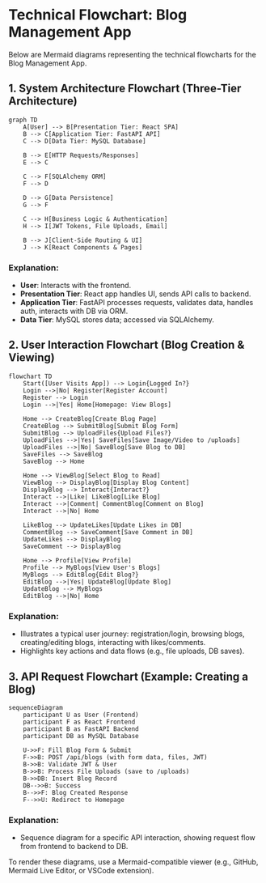 # Technical Flowchart: Blog Management App

Below are Mermaid diagrams representing the technical flowcharts for the Blog Management App.

## 1. System Architecture Flowchart (Three-Tier Architecture)

```mermaid
graph TD
    A[User] --> B[Presentation Tier: React SPA]
    B --> C[Application Tier: FastAPI API]
    C --> D[Data Tier: MySQL Database]

    B --> E[HTTP Requests/Responses]
    E --> C

    C --> F[SQLAlchemy ORM]
    F --> D

    D --> G[Data Persistence]
    G --> F

    C --> H[Business Logic & Authentication]
    H --> I[JWT Tokens, File Uploads, Email]

    B --> J[Client-Side Routing & UI]
    J --> K[React Components & Pages]
```

### Explanation:
- **User**: Interacts with the frontend.
- **Presentation Tier**: React app handles UI, sends API calls to backend.
- **Application Tier**: FastAPI processes requests, validates data, handles auth, interacts with DB via ORM.
- **Data Tier**: MySQL stores data; accessed via SQLAlchemy.

## 2. User Interaction Flowchart (Blog Creation & Viewing)

```mermaid
flowchart TD
    Start([User Visits App]) --> Login{Logged In?}
    Login -->|No| Register[Register Account]
    Register --> Login
    Login -->|Yes| Home[Homepage: View Blogs]

    Home --> CreateBlog[Create Blog Page]
    CreateBlog --> SubmitBlog[Submit Blog Form]
    SubmitBlog --> UploadFiles{Upload Files?}
    UploadFiles -->|Yes| SaveFiles[Save Image/Video to /uploads]
    UploadFiles -->|No| SaveBlog[Save Blog to DB]
    SaveFiles --> SaveBlog
    SaveBlog --> Home

    Home --> ViewBlog[Select Blog to Read]
    ViewBlog --> DisplayBlog[Display Blog Content]
    DisplayBlog --> Interact{Interact?}
    Interact -->|Like| LikeBlog[Like Blog]
    Interact -->|Comment| CommentBlog[Comment on Blog]
    Interact -->|No| Home

    LikeBlog --> UpdateLikes[Update Likes in DB]
    CommentBlog --> SaveComment[Save Comment in DB]
    UpdateLikes --> DisplayBlog
    SaveComment --> DisplayBlog

    Home --> Profile[View Profile]
    Profile --> MyBlogs[View User's Blogs]
    MyBlogs --> EditBlog{Edit Blog?}
    EditBlog -->|Yes| UpdateBlog[Update Blog]
    UpdateBlog --> MyBlogs
    EditBlog -->|No| Home
```

### Explanation:
- Illustrates a typical user journey: registration/login, browsing blogs, creating/editing blogs, interacting with likes/comments.
- Highlights key actions and data flows (e.g., file uploads, DB saves).

## 3. API Request Flowchart (Example: Creating a Blog)

```mermaid
sequenceDiagram
    participant U as User (Frontend)
    participant F as React Frontend
    participant B as FastAPI Backend
    participant DB as MySQL Database

    U->>F: Fill Blog Form & Submit
    F->>B: POST /api/blogs (with form data, files, JWT)
    B->>B: Validate JWT & User
    B->>B: Process File Uploads (save to /uploads)
    B->>DB: Insert Blog Record
    DB-->>B: Success
    B-->>F: Blog Created Response
    F-->>U: Redirect to Homepage
```

### Explanation:
- Sequence diagram for a specific API interaction, showing request flow from frontend to backend to DB.

To render these diagrams, use a Mermaid-compatible viewer (e.g., GitHub, Mermaid Live Editor, or VSCode extension).
